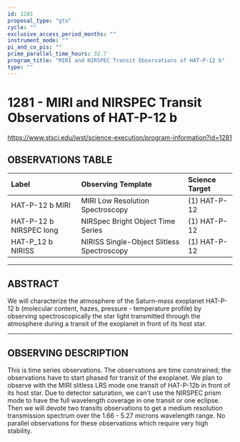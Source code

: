 ```yaml
---
id: 1281
proposal_type: "gto"
cycle: ""
exclusive_access_period_months: ""
instrument_mode: ""
pi_and_co_pis: ""
prime_parallel_time_hours: 32.7
program_title: "MIRI and NIRSPEC Transit Observations of HAT-P-12 b"
type: ""
---
```

# 1281 - MIRI and NIRSPEC Transit Observations of HAT-P-12 b
https://www.stsci.edu/jwst/science-execution/program-information?id=1281
## OBSERVATIONS TABLE
| Label                      | Observing Template                     | Science Target |
| :------------------------- | :------------------------------------- | :------------- |
| HAT-P-12 b MIRI            | MIRI Low Resolution Spectroscopy       | (1) HAT-P-12   |
| HAT-P-12 b NIRSPEC long    | NIRSpec Bright Object Time Series      | (1) HAT-P-12   |
| HAT-P_12 b NIRISS          | NIRISS Single-Object Slitless Spectroscopy | (1) HAT-P-12   |

---

## ABSTRACT

We will characterize the atmosphere of the Saturn-mass exoplanet HAT-P-12 b (molecular content, hazes, pressure - temperature profile) by observing spectroscopically the star light transmitted through the atmosphere during a transit of the exoplanet in front of its host star.

---

## OBSERVING DESCRIPTION

This is time series observations. The observations are time constrained; the observations have to start phased for transit of the exoplanet. We plan to observe with the MIRI slitless LRS mode one transit of HAT-P-12b in front of its host star. Due to detector saturation, we can't use the NIRSPEC prism mode to have the full wavelength coverage in one transit or one eclipse. Then we will devote two transits observations to get a medium resolution transmission spectrum over the 1.66 - 5.27 microns wavelength range. No parallel observations for these observations which require very high stability.